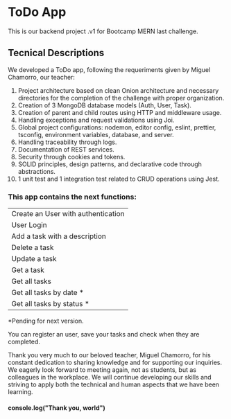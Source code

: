 <h1>ToDo App</h1>
This is our backend project .v1 for Bootcamp MERN last challenge.

<h2>Tecnical Descriptions</h2>
We developed a ToDo app, following the requeriments given by Miguel Chamorro, our teacher:

1) Project architecture based on clean Onion architecture and necessary directories for the completion of the challenge with proper organization.
2) Creation of 3 MongoDB database models (Auth, User, Task).
3) Creation of parent and child routes using HTTP and middleware usage.
4) Handling exceptions and request validations using Joi.
5) Global project configurations: nodemon, editor config, eslint, prettier, tsconfig, environment variables, database, and server.
6) Handling traceability through logs.
7) Documentation of REST services.
8) Security through cookies and tokens.
9) SOLID principles, design patterns, and declarative code through abstractions.
10) 1 unit test and 1 integration test related to CRUD operations using Jest.



<h3>This app contains the next functions:</h3>
<table>
  <tr>
    <td>Create an User with authentication</td>
  </tr>
  <tr>
    <td>User Login</td>
  </tr>
  <tr>
    <td>Add a task with a description</td>
  </tr>
  <tr>
    <td>Delete a task</td>
  </tr>
  <tr>
    <td>Update a task</td>
  </tr>
  <tr>
    <td>Get a task</td>
  </tr>
  <tr>
    <td>Get all tasks</td>
  </tr>
  <tr>
    <td>Get all tasks by date *</td>
  </tr>
  <tr>
    <td>Get all tasks by status *</td>
  </tr>
</table>


*Pending for next version.

You can register an user, save your tasks and check when they are completed.

Thank you very much to our beloved teacher, Miguel Chamorro, for his constant dedication to sharing knowledge and for supporting our inquiries. We eagerly look forward to meeting again, not as students, but as colleagues in the workplace.
We will continue developing our skills and striving to apply both the technical and human aspects that we have been learning.

<h4>console.log("Thank you, world")</h4>


